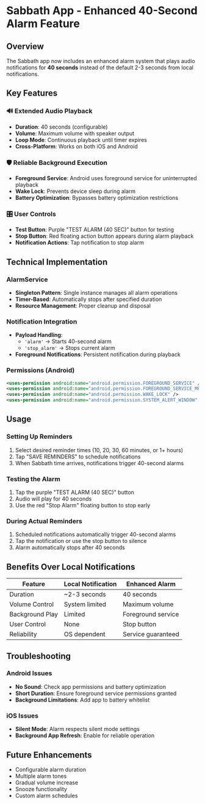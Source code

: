 # Sabbath App - Enhanced 40-Second Alarm Feature

## Overview
The Sabbath app now includes an enhanced alarm system that plays audio notifications for **40 seconds** instead of the default 2-3 seconds from local notifications.

## Key Features

### 🔊 Extended Audio Playback
- **Duration**: 40 seconds (configurable)
- **Volume**: Maximum volume with speaker output
- **Loop Mode**: Continuous playback until timer expires
- **Cross-Platform**: Works on both iOS and Android

### 🛡️ Reliable Background Execution
- **Foreground Service**: Android uses foreground service for uninterrupted playback
- **Wake Lock**: Prevents device sleep during alarm
- **Battery Optimization**: Bypasses battery optimization restrictions

### 🎛️ User Controls
- **Test Button**: Purple "TEST ALARM (40 SEC)" button for testing
- **Stop Button**: Red floating action button appears during alarm playback
- **Notification Actions**: Tap notification to stop alarm

## Technical Implementation

### AlarmService
- **Singleton Pattern**: Single instance manages all alarm operations
- **Timer-Based**: Automatically stops after specified duration
- **Resource Management**: Proper cleanup and disposal

### Notification Integration
- **Payload Handling**: 
  - `'alarm'` → Starts 40-second alarm
  - `'stop_alarm'` → Stops current alarm
- **Foreground Notifications**: Persistent notification during playback

### Permissions (Android)
```xml
<uses-permission android:name="android.permission.FOREGROUND_SERVICE" />
<uses-permission android:name="android.permission.FOREGROUND_SERVICE_MEDIA_PLAYBACK" />
<uses-permission android:name="android.permission.WAKE_LOCK" />
<uses-permission android:name="android.permission.SYSTEM_ALERT_WINDOW" />
```

## Usage

### Setting Up Reminders
1. Select desired reminder times (10, 20, 30, 60 minutes, or 1+ hours)
2. Tap "SAVE REMINDERS" to schedule notifications
3. When Sabbath time arrives, notifications trigger 40-second alarms

### Testing the Alarm
1. Tap the purple "TEST ALARM (40 SEC)" button
2. Audio will play for 40 seconds
3. Use the red "Stop Alarm" floating button to stop early

### During Actual Reminders
1. Scheduled notifications automatically trigger 40-second alarms
2. Tap the notification or use the stop button to silence
3. Alarm automatically stops after 40 seconds

## Benefits Over Local Notifications

| Feature | Local Notification | Enhanced Alarm |
|---------|-------------------|----------------|
| Duration | ~2-3 seconds | 40 seconds |
| Volume Control | System limited | Maximum volume |
| Background Play | Limited | Foreground service |
| User Control | None | Stop button |
| Reliability | OS dependent | Service guaranteed |

## Troubleshooting

### Android Issues
- **No Sound**: Check app permissions and battery optimization
- **Short Duration**: Ensure foreground service permissions granted
- **Background Limitations**: Add app to battery whitelist

### iOS Issues
- **Silent Mode**: Alarm respects silent mode settings
- **Background App Refresh**: Enable for reliable operation

## Future Enhancements
- Configurable alarm duration
- Multiple alarm tones
- Gradual volume increase
- Snooze functionality
- Custom alarm schedules